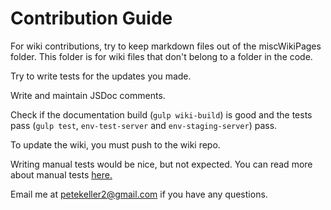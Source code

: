 # Contribution Guide

For wiki contributions, try to keep markdown files out of 
the miscWikiPages folder. This folder is for wiki files that 
don't belong to a folder in the code.

Try to write tests for the updates you made.

Write and maintain JSDoc comments.

Check if the documentation build (`gulp wiki-build`) is good 
and the tests pass (`gulp test`, `env-test-server` and `env-staging-server`) pass.
 
To update the wiki, you must push to the wiki repo.
 
Writing manual tests would be nice, but not expected. You can
 read more about manual tests [here.](https://github.com/petekeller2/epilogue-starter-kit/wiki/Manual-Tests) 

Email me at petekeller2@gmail.com if you have any questions.